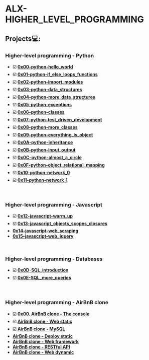 # **ALX-HIGHER_LEVEL_PROGRAMMING**

## Projects💻:

### Higher-level programming - Python
- ☑️ **[0x00-python-hello_world](https://github.com/codenvibes/alx-higher_level_programming/tree/master/0x00-python-hello_world)**
- ☑️ **[0x01-python-if_else_loops_functions](https://github.com/codenvibes/alx-higher_level_programming/tree/master/0x01-python-if_else_loops_functions)**
- ☑️ **[0x02-python-import_modules](https://github.com/codenvibes/alx-higher_level_programming/tree/master/0x02-python-import_modules)**
- ☑️ **[0x03-python-data_structures](https://github.com/codenvibes/alx-higher_level_programming/tree/master/0x03-python-data_structures)**
- ☑️ **[0x04-python-more_data_structures](https://github.com/codenvibes/alx-higher_level_programming/tree/master/0x04-python-more_data_structures)**
- ☑️ **[0x05-python-exceptions](https://github.com/codenvibes/alx-higher_level_programming/tree/master/0x05-python-exceptions)**
- ☑️ **[0x06-python-classes](https://github.com/codenvibes/alx-higher_level_programming/tree/master/0x06-python-classes)**
- ☑️ **[0x07-python-test_driven_development](https://github.com/codenvibes/alx-higher_level_programming/tree/master/0x07-python-test_driven_development)**
- ☑️ **[0x08-python-more_classes](https://github.com/codenvibes/alx-higher_level_programming/tree/master/0x08-python-more_classes)**
- ☑️ **[0x09-python-everything_is_object](https://github.com/codenvibes/alx-higher_level_programming/tree/master/0x09-python-everything_is_object)**
- ☑️ **[0x0A-python-inheritance](https://github.com/codenvibes/alx-higher_level_programming/tree/master/0x0A-python-inheritance)**
- ☑️ **[0x0B-python-input_output](https://github.com/codenvibes/alx-higher_level_programming/tree/master/0x0B-python-input_output)**
- ☑️ **[0x0C-python-almost_a_circle](https://github.com/codenvibes/alx-higher_level_programming/tree/master/0x0C-python-almost_a_circle)**
- ☑️ **[0x0F-python-object_relational_mapping](https://github.com/codenvibes/alx-higher_level_programming/tree/master/0x0F-python-object_relational_mapping)**
- ☑️ **[0x10-python-network_0](https://github.com/codenvibes/alx-higher_level_programming/tree/master/0x10-python-network_0)**
- ☑️ **[0x11-python-network_1](https://github.com/codenvibes/alx-higher_level_programming/tree/master/0x11-python-network_1)**
<br>


### Higher-level programming - Javascript
- ☑️ **[0x12-javascript-warm_up](https://github.com/codenvibes/alx-higher_level_programming/tree/master/0x12-javascript-warm_up)**
- ☑️ **[0x13-javascript_objects_scopes_closures](https://github.com/codenvibes/alx-higher_level_programming/tree/master/0x13-javascript_objects_scopes_closures)**
- **[0x14-javascript-web_scraping]()**
- **[0x15-javascript-web_jquery]()**
<br>


### Higher-level programming - Databases
- ☑️ **[0x0D-SQL_introduction](https://github.com/codenvibes/alx-higher_level_programming/tree/master/0x0D-SQL_introduction)**
- ☑️ **[0x0E-SQL_more_queries](https://github.com/codenvibes/alx-higher_level_programming/tree/master/0x0E-SQL_more_queries)**
<br>


### Higher-level programming - AirBnB clone
- ☑️ **[0x00. AirBnB clone - The console](https://github.com/codenvibes/AirBnB_clone)**
- ☑️ **[AirBnB clone - Web static](https://github.com/codenvibes/AirBnB_clone/tree/master/web_static)**
- ☑️ **[AirBnB clone - MySQL](https://github.com/codenvibes/AirBnB_clone_v2/tree/master)**
- **[AirBnB clone - Deploy static]()**
- **[AirBnB clone - Web framework]()**
- **[AirBnB clone - RESTful API]()**
- **[AirBnB clone - Web dynamic]()**
<br>
